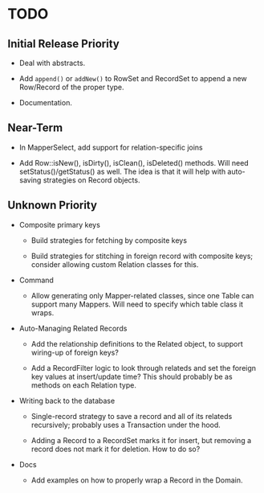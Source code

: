 # TODO

## Initial Release Priority

- Deal with abstracts.

- Add `append()` or `addNew()` to RowSet and RecordSet to append a new Row/Record of the proper type.

- Documentation.

## Near-Term

- In MapperSelect, add support for relation-specific joins

- Add Row::isNew(), isDirty(), isClean(), isDeleted() methods. Will need setStatus()/getStatus() as well. The idea is that it will help with auto-saving strategies on Record objects.

## Unknown Priority

- Composite primary keys

    - Build strategies for fetching by composite keys

    - Build strategies for stitching in foreign record with composite keys; consider allowing custom Relation classes for this.

- Command

    - Allow generating only Mapper-related classes, since one Table can support many Mappers. Will need to specify which table class it wraps.

- Auto-Managing Related Records

    - Add the relationship definitions to the Related object, to support wiring-up of foreign keys?

    - Add a RecordFilter logic to look through relateds and set the foreign key values at insert/update time? This should probably be as methods on each Relation type.

- Writing back to the database

    - Single-record strategy to save a record and all of its relateds recursively; probably uses a Transaction under the hood.

    - Adding a Record to a RecordSet marks it for insert, but removing a record does not mark it for deletion. How to do so?

- Docs

    - Add examples on how to properly wrap a Record in the Domain.
